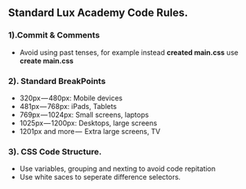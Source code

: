 ## **Standard Lux Academy Code Rules.**

### **1).Commit & Comments**

 - Avoid using past tenses, for example instead **created main.css** use **create main.css** 


### **2). Standard BreakPoints**

 - 320px — 480px: Mobile devices
 - 481px — 768px: iPads, Tablets
 - 769px — 1024px: Small screens, laptops
 - 1025px — 1200px: Desktops, large screens
 - 1201px and more —  Extra large screens, TV 

 ### **3). CSS Code Structure.** 

  - Use  variables, grouping and nexting to avoid code repitation
  - Use white saces to seperate difference selectors. 


  